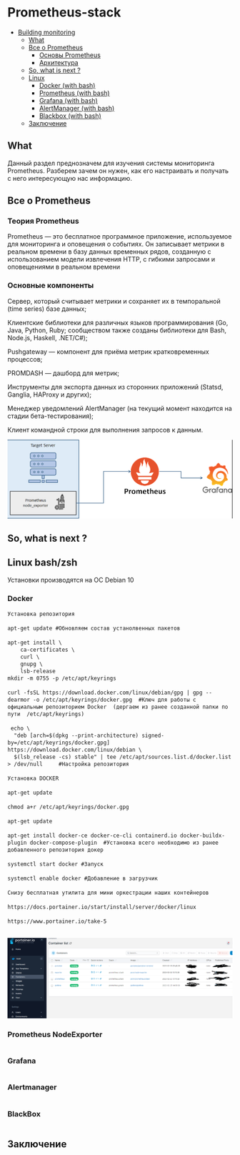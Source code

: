 # Prometheus-stack

 - [Building monitoring](#Сборка-приложения-в-DOCKER-с-помощью-Jenkins-pipline)
   - [What](#what)
   - [Все о Prometheus](#Все-о-Prometheus)
     - [Основы Prometheus](#Теория-Prometheus)
     - [Архитектура](#Основые-компоненты)
   - [So, what is next ?](#So-,-what-is-next-?)
   - [Linux](#linux-bashzsh)
     - [Docker (with bash)](#Docker)
     - [Prometheus (with bash)](#Prometheus-NodeExporter)
     - [Grafana (with bash)](#Grafana)
     - [AlertManager (with bash)](#Alertmanager)
     - [Blackbox (with bash)](#BlackBox)
   - [Заключение](#Заключение)

## What

Данный раздел преднозначем для изучения системы мониторинга Prometheus.
Разберем зачем он нужен, как его настраивать и получать с него интересующую нас информацию.

## Все о Prometheus


### Теория Prometheus

Prometheus — это бесплатное программное приложение, используемое для мониторинга и оповещения о событиях. Он записывает метрики в реальном времени в базу данных временных рядов, созданную с использованием модели извлечения HTTP, с гибкими запросами и оповещениями в реальном времени

### Основные компоненты



Сервер, который считывает метрики и сохраняет их в темпоральной (time series) базе данных;

Клиентские библиотеки для различных языков программирования (Go, Java, Python, Ruby; сообществом также созданы библиотеки для Bash, Node.js, Haskell, .NET/C#);

Pushgateway — компонент для приёма метрик кратковременных процессов;

PROMDASH — дашборд для метрик;

Инструменты для экспорта данных из сторонних приложений (Statsd, Ganglia, HAProxy и других);

Менеджер уведомлений AlertManager (на текущий момент находится на стадии бета-тестирования);

Клиент командной строки для выполнения запросов к данным.



![123](https://github.com/nongratt/Prometheus-stack/blob/main/%D0%A1%D0%BD%D0%B8%D0%BC%D0%BE%D0%BA123.PNG)

## So, what is next ?

## Linux bash/zsh

Установки производятся на ОС Debian 10

### Docker

```
Установка репозитория

apt-get update #Обновляем состав устанолвенных пакетов 

apt-get install \
    ca-certificates \
    curl \
    gnupg \
    lsb-release
mkdir -m 0755 -p /etc/apt/keyrings

curl -fsSL https://download.docker.com/linux/debian/gpg | gpg --dearmor -o /etc/apt/keyrings/docker.gpg  #Ключ для работы с официальным репозиторием Docker  (дергаем из ранее созданной папки по пути  /etc/apt/keyrings)

 echo \
  "deb [arch=$(dpkg --print-architecture) signed-by=/etc/apt/keyrings/docker.gpg] https://download.docker.com/linux/debian \
  $(lsb_release -cs) stable" | tee /etc/apt/sources.list.d/docker.list > /dev/null     #Настройка репозитория

Установка DOCKER

apt-get update

chmod a+r /etc/apt/keyrings/docker.gpg

apt-get update

apt-get install docker-ce docker-ce-cli containerd.io docker-buildx-plugin docker-compose-plugin  #Установка всего необходимо из ранее добавленного репозитория докер

systemctl start docker #Запуск

systemctl enable docker #Добавление в загрузчик 

Cнизу бесплатная утилита для мини оркестрации наших контейнеров

https://docs.portainer.io/start/install/server/docker/linux

https://www.portainer.io/take-5


```
![1342](https://github.com/nongratt/Prometheus-stack/blob/main/%D0%A1%D0%BD%D0%B8%D0%BC%D0%BE%D0%BA4343.PNG)

### Prometheus NodeExporter

```

```

### Grafana

```

```
### Alertmanager

```

```
### BlackBox

```

```

## Заключение
